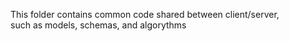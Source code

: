 This folder contains common code shared between client/server,<br />
such as models, schemas, and algorythms

